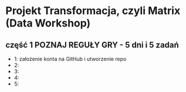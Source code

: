 # Projekt Transformacja, czyli Matrix (Data Workshop)

## część 1 POZNAJ REGUŁY GRY - 5 dni i 5 zadań

- 1: założenie konta na GitHub i utworzenie repo
- 2: 
- 3:
- 4:
- 5:

